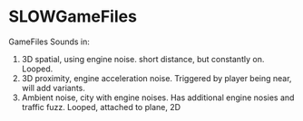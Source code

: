 # SLOWGameFiles
 GameFiles
Sounds in:
1. 3D spatial, using engine noise. short distance, but constantly on. Looped.
2. 3D proximity, engine acceleration noise. Triggered by player being near, will add variants.
3. Ambient noise, city with engine noises. Has additional engine nosies and traffic fuzz. Looped, attached to plane, 2D
